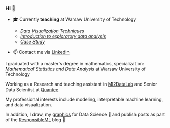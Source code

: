 ### Hi 👋

- :mortar_board: Currently **teaching** at Warsaw University of Technology
  - [*Data Visualization Techniques*](https://github.com/mini-pw/2022Z-DataVisualizationTechniques)   
  - [*Introduction to exploratory data analysis*](https://github.com/mini-pw/2022L-ExploratoryDataAnalysis)
  - [*Case Study*](https://github.com/mini-pw/2022L-WB-ML-1)

- 📫 Contact me via [LinkedIn](https://www.linkedin.com/in/kozakanna/)


I graduated with a master's degree in mathematics, specialization: *Mathematical Statistics and Data Analysis* at Warsaw University of Technology 

Working as a Research and teaching assistant in [MI2DataLab](https://mi2-warsaw.github.io/) and  Senior Data Scientist at [Quantee](https://quantee.ai/)

My professional interests include modeling, interpretable machine learning, and data visualization. 

In addition, I draw, my [graphics](https://github.com/kozaka93/DataScienceGraphics) for Data Science 🎨 and publish posts as part of the [ResponsibleML](https://medium.com/responsibleml) blog 📝 
